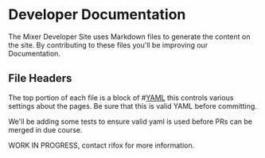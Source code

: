 # Developer Documentation

The Mixer Developer Site uses Markdown files to generate the content on the site. By contributing to these files you'll be improving our Documentation.

## File Headers

The top portion of each file is a block of #[YAML](http://yaml.org/) this controls various settings about the pages. Be sure that this is valid YAML before committing. 

We'll be adding some tests to ensure valid yaml is used before PRs can be merged in due course.



WORK IN PROGRESS, contact rifox for more information. 